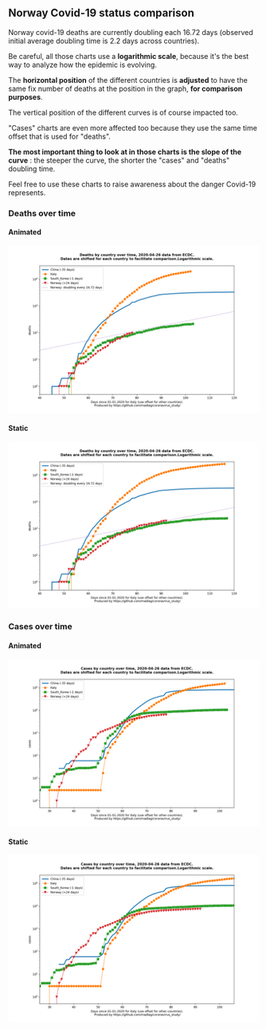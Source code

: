 ## Norway Covid-19 status comparison 

Norway covid-19 deaths are currently doubling each 16.72 days (observed initial average doubling time is 2.2 days across countries).



Be careful, all those charts use a **logarithmic scale**, because it's the best way to analyze how the epidemic is evolving.
 
The **horizontal position** of the different countries is **adjusted** to have the same fix number of deaths at the position in the graph, **for comparison purposes**.

The vertical position of the different curves is of course impacted too.

"Cases" charts are even more affected too because they use the same time offset that is used for "deaths".

**The most important thing to look at in those charts is the slope of the curve** : the steeper the curve, the shorter the "cases" and "deaths" doubling time.

Feel free to use these charts to raise awareness about the danger Covid-19 represents. 


 
### Deaths over time
 
#### Animated
![Norway covid-19 deaths animated chart](https://raw.githubusercontent.com/madlag/coronavirus_study/master/notebooks/graphs/2020-04-26/countries/Norway/2020-04-26_Norway_deaths.gif "Norway covid-19 deaths animated chart")   
 
#### Static
![Norway covid-19 deaths static chart](https://raw.githubusercontent.com/madlag/coronavirus_study/master/notebooks/graphs/2020-04-26/countries/Norway/2020-04-26_Norway_deaths.png "Norway covid-19 deaths static chart")   

 
### Cases over time
 
#### Animated
![Norway covid-19 cases animated chart](https://raw.githubusercontent.com/madlag/coronavirus_study/master/notebooks/graphs/2020-04-26/countries/Norway/2020-04-26_Norway_cases.gif "Norway covid-19 cases animated chart")   
 
#### Static
![Norway covid-19 cases static chart](https://raw.githubusercontent.com/madlag/coronavirus_study/master/notebooks/graphs/2020-04-26/countries/Norway/2020-04-26_Norway_cases.png "Norway covid-19 cases static chart")   

